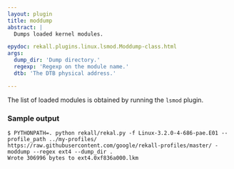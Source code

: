 ```yaml
---
layout: plugin
title: moddump
abstract: |
  Dumps loaded kernel modules.

epydoc: rekall.plugins.linux.lsmod.Moddump-class.html
args:
  dump_dir: 'Dump directory.'
  regexp: 'Regexp on the module name.'
  dtb: 'The DTB physical address.'

---
```


The list of loaded modules is obtained by running the `lsmod` plugin.

### Sample output

```
$ PYTHONPATH=. python rekall/rekal.py -f Linux-3.2.0-4-686-pae.E01 --profile_path ../my-profiles/ https://raw.githubusercontent.com/google/rekall-profiles/master/ - moddump --regex ext4 --dump_dir .
Wrote 306996 bytes to ext4.0xf836a000.lkm
```
